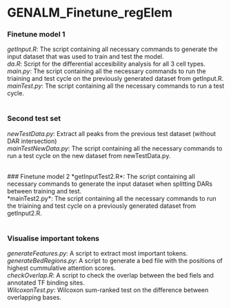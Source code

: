 # GENALM_Finetune_regElem

### Finetune model 1
*getInput.R*: The script containing all necessary commands to generate the input dataset that was used to train and test the model. <br>
*da.R*: Script for the differential accesibility analysis for all 3 cell types. <br>
*main.py*: The script containing all the necessary commands to run the triaining and test cycle on the previously generated dataset from getInput.R. <br>
*mainTest.py*: The script containing all the necessary commands to run a test cycle. <br>
<br>
### Second test set
*newTestData.py*: Extract all peaks from the previous test dataset (without DAR intersection)<br>
*mainTestNewData.py*: The script containing all the necessary commands to run a test cycle on the new dataset from newTestData.py. <br>

<br>
### Finetune model 2
*getInputTest2.R*: The script containing all necessary commands to generate the input dataset when splitting DARs between training and test. <br>
*mainTest2.py*: The script containing all the necessary commands to run the triaining and test cycle on a previously generated dataset from getInput2.R. <br>
<br>

### Visualise important tokens
*generateFeatures.py*: A script to extract most important tokens.<br>
*generateBedRegions.py*: A script to generate a bed file with the positions of highest cummulative attention scores.<br>
*checkOverlap.R*: A script to check the overlap between the bed fiels and annotated TF binding sites.<br>
*WilcoxonTest.py*: Wilcoxon sum-ranked test on the difference between overlapping bases.<br>

